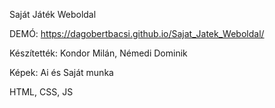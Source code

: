 Saját Játék Weboldal

DEMÓ: https://dagobertbacsi.github.io/Sajat_Jatek_Weboldal/

Készítették: Kondor Milán, Némedi Dominik

Képek: Ai és Saját munka

HTML, CSS, JS
